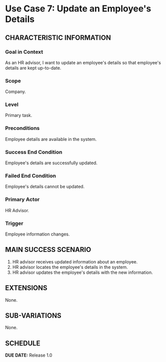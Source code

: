 # Use Case 7: Update an Employee's Details

## CHARACTERISTIC INFORMATION

### Goal in Context
As an HR advisor, I want to update an employee's details so that employee's details are kept up-to-date.

### Scope
Company.

### Level
Primary task.

### Preconditions
Employee details are available in the system.

### Success End Condition
Employee's details are successfully updated.

### Failed End Condition
Employee's details cannot be updated.

### Primary Actor
HR Advisor.

### Trigger
Employee information changes.

## MAIN SUCCESS SCENARIO

1. HR advisor receives updated information about an employee.
2. HR advisor locates the employee's details in the system.
3. HR advisor updates the employee's details with the new information.

## EXTENSIONS

None.

## SUB-VARIATIONS

None.

## SCHEDULE

**DUE DATE:** Release 1.0

